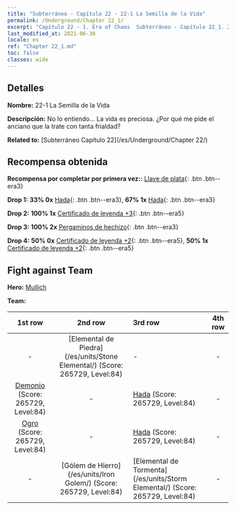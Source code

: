```yaml
---
title: "Subterráneo - Capítulo 22 - 22-1 La Semilla de la Vida"
permalink: /Underground/Chapter 22_1/
excerpt: "Capítulo 22 - 1. Era of Chaos  Subterráneo - Capítulo 22_1. 22-1 La Semilla de la Vida"
last_modified_at: 2021-06-30
locale: es
ref: "Chapter 22_1.md"
toc: false
classes: wide
---
```


## Detalles

 **Nombre:** 22-1 La Semilla de la Vida

 **Descripción:** No lo entiendo... La vida es preciosa. ¿Por qué me pide el anciano que la trate con tanta frialdad?

 **Related to:** [Subterráneo Capítulo 22](/es/Underground/Chapter 22/)

## Recompensa obtenida

 **Recompensa por completar por primera vez::** [Llave de plata](/ItemsES/con_693/){: .btn .btn--era3}

 **Drop 1:** **33% 0x** [Hada](/ItemsES/unt_262/){: .btn .btn--era3}, **67% 1x** [Hada](/ItemsES/unt_262/){: .btn .btn--era3}

 **Drop 2:** **100% 1x** [Certificado de leyenda +3](/ItemsES/mat_88/){: .btn .btn--era5}

 **Drop 3:** **100% 2x** [Pergaminos de hechizo](/ItemsES/con_694/){: .btn .btn--era3}

 **Drop 4:** **50% 0x** [Certificado de leyenda +2](/ItemsES/mat_81/){: .btn .btn--era5}, **50% 1x** [Certificado de leyenda +2](/ItemsES/mat_81/){: .btn .btn--era5}


## Fight against Team
 **Hero:** [Mullich](/es/heroes/Mullich/)

 **Team:**


  | 1st row | 2nd row | 3rd row | 4th row |
  |:----:|:----:|:----|:----:|
  | - | [Elemental de Piedra](/es/units/Stone Elemental/) (Score: 265729, Level:84)  | - | - |
  | [Demonio](/es/units/Demon/) (Score: 265729, Level:84)  | - | [Hada](/es/units/Sprite/) (Score: 265729, Level:84)  | - |
  | [Ogro](/es/units/Ogre/) (Score: 265729, Level:84)  | - | [Hada](/es/units/Sprite/) (Score: 265729, Level:84)  | - |
  | - | [Gólem de Hierro](/es/units/Iron Golem/) (Score: 265729, Level:84)  | [Elemental de Tormenta](/es/units/Storm Elemental/) (Score: 265729, Level:84)  | - |


